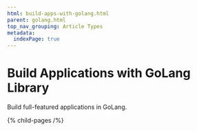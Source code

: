 ```yaml
---
html: build-apps-with-golang.html
parent: golang.html
top_nav_grouping: Article Types
metadata:
  indexPage: true
---
```


# Build Applications with GoLang Library

Build full-featured applications in GoLang.

{% child-pages /%}
